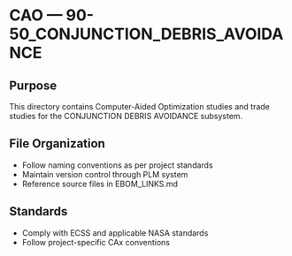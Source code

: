 # CAO — 90-50_CONJUNCTION_DEBRIS_AVOIDANCE

## Purpose

This directory contains Computer-Aided Optimization studies and trade studies for the CONJUNCTION DEBRIS AVOIDANCE subsystem.

## File Organization

- Follow naming conventions as per project standards
- Maintain version control through PLM system
- Reference source files in EBOM_LINKS.md

## Standards

- Comply with ECSS and applicable NASA standards
- Follow project-specific CAx conventions
